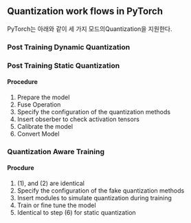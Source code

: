 ## Quantization work flows in PyTorch
PyTorch는 아래와 같이 세 가지 모드의Quantization을 지원한다.

### Post Training Dynamic Quantization

### Post Training Static Quantization

#### Procedure
1. Prepare the model
2. Fuse Operation
3. Specify the configuration of the quantization methods
4. Insert obserber to check activation tensors
5. Calibrate the model
6. Convert Model

### Quantization Aware Training


#### Procdure
1. (1), and (2) are identical
2. Specify the configuration of the fake quantization methods
3. Insert modules to simulate quantization during training
4. Train or fine tune the model
5. Identical to step (6) for static quantization
